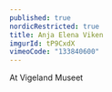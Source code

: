 ```yaml
---
published: true
nordicRestricted: true
title: Anja Elena Viken
imgurId: tP9CxdX
vimeoCode: "133840600"
---
```


At Vigeland Museet